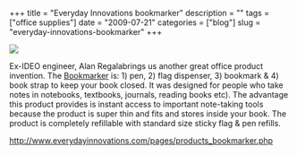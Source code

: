 +++
title = "Everyday Innovations bookmarker"
description = ""
tags = ["office supplies"]
date = "2009-07-21"
categories = ["blog"]
slug = "everyday-innovations-bookmarker"
+++



  <div class="notebook-screenshot"><a href="http://www.everydayinnovations.com/pages/products_bookmarker.php"><img src="//media.konigi.com/notebook/bookmarker.jpg" class="notebook-image" /></a></div><p>Ex-IDEO engineer, Alan Regalabrings us another great office product invention. The <a href="http://www.everydayinnovations.com/pages/products_bookmarker.php">Bookmarker</a> is: 1) pen, 2) flag dispenser, 3) bookmark &amp; 4) book strap to keep your book closed. It was designed for people who take notes in notebooks, textbooks, journals, reading books etc). The advantage this product provides is instant access to important note-taking tools because the product is super thin and fits and stores inside your book. The product is completely refillable with standard size sticky flag &amp; pen refills.</p>
    
  <a href="http://www.everydayinnovations.com/pages/products_bookmarker.php">http://www.everydayinnovations.com/pages/products_bookmarker.php</a>
